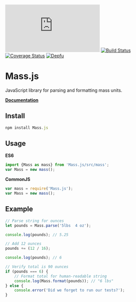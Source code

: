 [![BCH compliance](https://bettercodehub.com/edge/badge/MeekLogic/Mass.js?branch=master)](https://bettercodehub.com/) [![Build Status](https://travis-ci.com/MeekLogic/Mass.js.svg?branch=master)](https://travis-ci.com/MeekLogic/Mass.js) [![Coverage Status](https://coveralls.io/repos/github/MeekLogic/Mass.js/badge.svg?branch=master)](https://coveralls.io/github/MeekLogic/Mass.js?branch=master) [![Depfu](https://badges.depfu.com/badges/0bab67be6f5f0504604c811ca37b2ce5/overview.svg)](https://depfu.com/github/MeekLogic/Mass.js?project_id=9832)

Mass.js
=========
JavaScript library for parsing and formatting mass units.

**[Documentation](https://meeklogic.github.io/Mass.js/)**

Install
-------
```javascript
npm install Mass.js
```

Usage
-----
**ES6**
```javascript
import {Mass as mass} from 'Mass.js/src/mass';
var Mass = new mass();
```

**CommonJS**
```javascript
var mass = require('Mass.js');
var Mass = new mass();
```

Example
-------
```javascript
// Parse string for ounces
let pounds = Mass.parse('5lbs  4 oz');

console.log(pounds); // 5.25

// Add 12 ounces
pounds += (12 / 16);

console.log(pounds); // 6

// Verify total is 90 ounces
if (pounds === 6) {
    // Format total for human-readable string
    console.log(Mass.format(pounds)); // "6 lbs"
} else {
    console.error('Did we forget to run our tests?');
}
```
